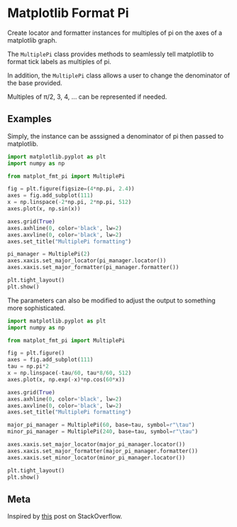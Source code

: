 # Matplotlib Format Pi

Create locator and formatter instances for multiples of pi on the axes of a matplotlib graph.

The `MultiplePi` class provides methods to seamlessly tell matplotlib to format tick labels as multiples of pi.

In addition, the `MultiplePi` class allows a user to change the denominator of the base provided.

Multiples of π/2, 3, 4, ... can be represented if needed.

## Examples

Simply, the instance can be asssigned a denominator of pi then passed to matplotlib.
```python
import matplotlib.pyplot as plt
import numpy as np

from matplot_fmt_pi import MultiplePi

fig = plt.figure(figsize=(4*np.pi, 2.4))
axes = fig.add_subplot(111)
x = np.linspace(-2*np.pi, 2*np.pi, 512)
axes.plot(x, np.sin(x))

axes.grid(True)
axes.axhline(0, color='black', lw=2)
axes.axvline(0, color='black', lw=2)
axes.set_title("MultiplePi formatting")

pi_manager = MultiplePi(2)
axes.xaxis.set_major_locator(pi_manager.locator())
axes.xaxis.set_major_formatter(pi_manager.formatter())

plt.tight_layout()
plt.show()
```

The parameters can also be modified to adjust the output to something more sophisticated.
```python
import matplotlib.pyplot as plt
import numpy as np

from matplot_fmt_pi import MultiplePi

fig = plt.figure()
axes = fig.add_subplot(111)
tau = np.pi*2
x = np.linspace(-tau/60, tau*8/60, 512)
axes.plot(x, np.exp(-x)*np.cos(60*x))

axes.grid(True)
axes.axhline(0, color='black', lw=2)
axes.axvline(0, color='black', lw=2)
axes.set_title("MultiplePi formatting")

major_pi_manager = MultiplePi(60, base=tau, symbol=r"\tau")
minor_pi_manager = MultiplePi(240, base=tau, symbol=r"\tau")

axes.xaxis.set_major_locator(major_pi_manager.locator())
axes.xaxis.set_major_formatter(major_pi_manager.formatter())
axes.xaxis.set_minor_locator(minor_pi_manager.locator())

plt.tight_layout()
plt.show()
```

## Meta

Inspired by [this](https://stackoverflow.com/questions/40642061/how-to-set-axis-ticks-in-multiples-of-pi-python-matplotlib) post on StackOverflow.
